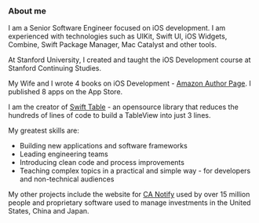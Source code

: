 ### About me

I am a Senior Software Engineer focused on iOS development. I am experienced with technologies such as UIKit, Swift UI, iOS Widgets, Combine, Swift Package Manager, Mac Catalyst and other tools.

At Stanford University, I created and taught the iOS Development course at Stanford Continuing Studies. 

My Wife and I wrote 4 books on iOS Development -  [Amazon Author Page](https://www.amazon.com/Benyam-Alemu-Sood/e/B09D2ZCHWG/ref=pd_sim_bl_sccl_1_1/000-0000000-0000000). I published 8 apps on the App Store. 

I am the creator of [Swift Table](https://github.com/sivx76/Swift-Table) - an opensource library that reduces the hundreds of lines of code to build a TableView into just 3 lines.

My greatest skills are:
- Building new applications and software frameworks
- Leading engineering teams
- Introducing clean code and process improvements
- Teaching complex topics in a practical and simple way - for developers and non-technical audiences

My other projects include the website for [CA Notify](www.canotify.ca.gov) used by over 15 million people and proprietary software used to manage investments in the United States, China and Japan.
